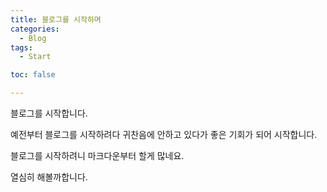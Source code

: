 ```yaml
---
title: 블로그를 시작하며
categories:
  - Blog
tags:
  - Start

toc: false

---
```


블로그를 시작합니다.

예전부터 블로그를 시작하려다 귀찬음에 안하고 있다가 좋은 기회가 되어 시작합니다.

블로그를 시작하려니 마크다운부터 할게 많네요.

열심히 해볼까합니다.
